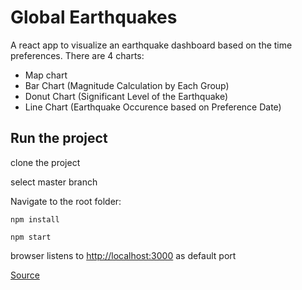 # Global Earthquakes

A react app to visualize an earthquake dashboard based on the time preferences. There are 4 charts:
- Map chart
- Bar Chart (Magnitude Calculation by Each Group)
- Donut Chart (Significant Level of the Earthquake)
- Line Chart (Earthquake Occurence based on Preference Date)

## Run the project

clone the project

select master branch

Navigate to the root folder:

```
npm install
```

```
npm start
```

browser listens to [http://localhost:3000](http://localhost:3000) as default port


[Source](https://stackoverflow.com/questions/56617209/the-engine-node-is-incompatible-with-this-module)
